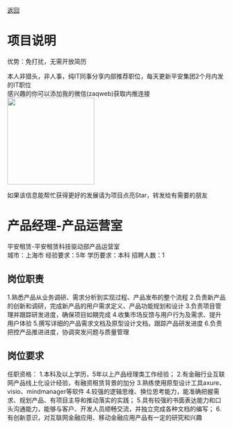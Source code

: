 [返回](../../)

# 项目说明

优势：免打扰，无需开放简历

本人非猎头，非人事，纯IT同事分享内部推荐职位，每天更新平安集团2个月内发的IT职位  
感兴趣的你可以添加我的微信(zaqweb)获取内推连接  
<img src="https://github.com/zaqweb/PA-IT-JOBS/blob/master/WechatICode.jpeg"  height="200" width="200">

如果该信息能帮忙获得更好的发展请为项目点亮Star，转发给有需要的朋友

# 产品经理-产品运营室
平安租赁-平安租赁科技驱动部产品运营室  
城市：上海市 经验要求：5年 学历要求：本科  招聘人数：1

## 岗位职责
1.熟悉产品从业务调研、需求分析到实现过程、产品发布的整个流程
2.负责新产品的创新和调研，完成新产品的用户需求定义、产品功能规划和设计
3.负责项目管理并跟踪研发进度，确保项目如期完成
4.收集市场反馈与用户行为及需求、提升用户体验
5.撰写详细的产品需求文档及原型设计文档，跟踪产品研发进度
6.负责把控产品推进进度，协调突发问题与质量管理

## 岗位要求
任职资格：
1.本科及以上学历，5年以上产品经理类工作经验；
2.有金融行业互联网产品线上化设计经验，有融资租赁背景的加分
3.熟练使用原型设计工具axure、visio、mindmanager等软件
4.较强的逻辑思维、换位思考能力，能准确把握需求、规划产品、有项目主导和推动落实的实践；
5.具有较强的书面表达能力和口头沟通能力，能够与客户、开发人员顺畅交流，并独立完成各种文档的编写；
6.有创新意识，对互联网金融应用、移动金融应用产品有一定的研究和兴趣




